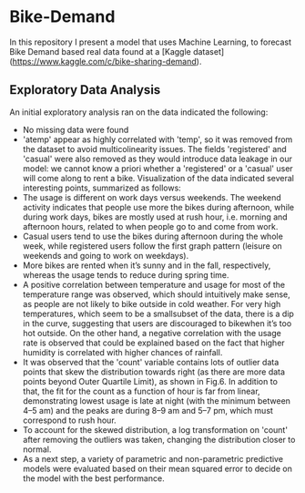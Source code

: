 # Bike-Demand
In this repository I present a model that uses Machine Learning, to forecast Bike Demand based real data found at a [Kaggle dataset] 
(https://www.kaggle.com/c/bike-sharing-demand).
## Exploratory Data Analysis
An initial exploratory analysis ran on the data indicated the following:
* No missing data were found
* 'atemp' appear as highly correlated with 'temp', so it was removed from the dataset to avoid multicolinearity issues. The fields 'registered' and 'casual' were also removed as they would introduce data leakage in our model: we cannot know a priori whether a 'registered' or a 'casual' user will come along to rent a bike. 
Visualization of the data indicated several interesting points, summarized as follows:
* The usage is different on work days versus weekends. The weekend
activity indicates that people use more the bikes during afternoon, while during work days,
bikes are mostly used at rush hour, i.e. morning and afternoon hours, related to when people
go to and come from work.
* Casual users tend to use the bikes during afternoon during the whole week, while registered
users follow the first graph pattern (leisure on weekends and going to work on weekdays).
* More bikes are rented when it’s sunny and in the fall, respectively,
whereas the usage tends to reduce during spring time. 
* A positive correlation between temperature and usage for most of the
temperature range was observed, which should intuitively make sense, as people are not
likely to bike outside in cold weather. For very high temperatures, which seem to be a smallsubset of the data, there is a dip in the curve, suggesting that users are discouraged to bikewhen it’s too hot outside. On the other hand, a negative correlation with the usage rate is
observed that could be explained based on the fact that higher humidity is correlated with
higher chances of rainfall.
* It was observed that the 'count' variable contains lots of outlier data points that skew the distribution
towards right (as there are more data points beyond Outer Quartile Limit), as shown in Fig.6. In
addition to that, the fit for the count as a function of hour is far from linear, demonstrating lowest
usage is late at night (with the minimum between 4–5 am) and the peaks are during 8–9 am and 5–7
pm, which must correspond to rush hour.
* To account for the skewed distribution, a log transformation on 'count' after removing the
outliers was taken, changing the distribution closer to normal.
* As a next step, a variety of parametric and non-parametric predictive models were evaluated
based on their mean squared error to decide on the model with the best performance.

